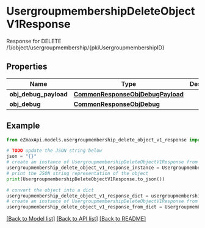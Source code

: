 # UsergroupmembershipDeleteObjectV1Response

Response for DELETE /1/object/usergroupmembership/{pkiUsergroupmembershipID}

## Properties

Name | Type | Description | Notes
------------ | ------------- | ------------- | -------------
**obj_debug_payload** | [**CommonResponseObjDebugPayload**](CommonResponseObjDebugPayload.md) |  | 
**obj_debug** | [**CommonResponseObjDebug**](CommonResponseObjDebug.md) |  | [optional] 

## Example

```python
from eZmaxApi.models.usergroupmembership_delete_object_v1_response import UsergroupmembershipDeleteObjectV1Response

# TODO update the JSON string below
json = "{}"
# create an instance of UsergroupmembershipDeleteObjectV1Response from a JSON string
usergroupmembership_delete_object_v1_response_instance = UsergroupmembershipDeleteObjectV1Response.from_json(json)
# print the JSON string representation of the object
print(UsergroupmembershipDeleteObjectV1Response.to_json())

# convert the object into a dict
usergroupmembership_delete_object_v1_response_dict = usergroupmembership_delete_object_v1_response_instance.to_dict()
# create an instance of UsergroupmembershipDeleteObjectV1Response from a dict
usergroupmembership_delete_object_v1_response_from_dict = UsergroupmembershipDeleteObjectV1Response.from_dict(usergroupmembership_delete_object_v1_response_dict)
```
[[Back to Model list]](../README.md#documentation-for-models) [[Back to API list]](../README.md#documentation-for-api-endpoints) [[Back to README]](../README.md)



